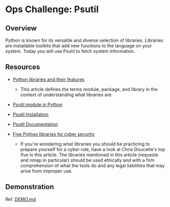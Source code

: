 # Ops Challenge: Psutil

## Overview

Python is known for its versatile and diverse selection of libraries. Libraries are installable toolkits that add new functions to the language on your system. Today you will use Psutil to fetch system information.

## Resources

- [Python libraries and their features](https://www.codingninjas.com/blog/2020/07/24/python-libraries-and-their-features/)
   - This article defines the terms module, package, and library in the context of understanding what libraries are.

- [Psutil module in Python](https://www.geeksforgeeks.org/psutil-module-in-python/)

- [Psutil Installation](https://github.com/giampaolo/psutil/blob/master/INSTALL.rst)

- [Psutil Documentation](https://psutil.readthedocs.io/en/latest/)

- [Five Python libraries for cyber security](https://medium.com/ediblesec/5-python-libraries-for-cyber-security-8f34f5f1e3b8)
   - If you're wondering what libraries you should be practicing to prepare yourself for a cyber role, have a look at Chris Doucette's top five in this article. The libraries mentioned in this article (requests and nmap in particular) should be used ethically and with a firm comprehension of what the tools do and any legal liabilities that may arise from improper use.

## Demonstration

Ref. [DEMO.md](DEMO.md)

